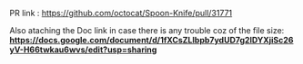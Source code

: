 PR link : https://github.com/octocat/Spoon-Knife/pull/31771

Also ataching the Doc link in case there is any trouble coz of the file size: **https://docs.google.com/document/d/1fXCsZLlbpb7ydUD7g2lDYXjiSc26yV-H66twkau6wvs/edit?usp=sharing**
